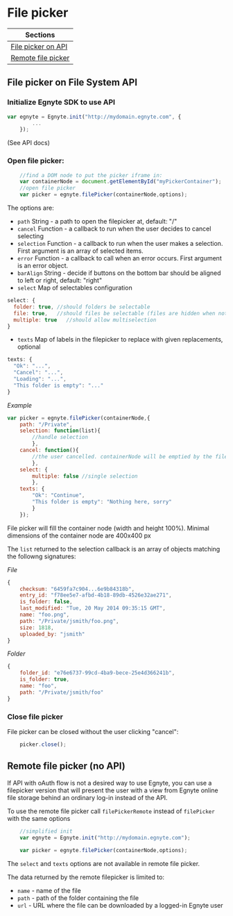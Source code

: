 # File picker

|Sections|
| --- |
|[File picker on API](#file-picker-on-file-system-api)|
|[Remote file picker](#remote-file-picker-no-api-)|

## File picker on File System API

### Initialize Egnyte SDK to use API
```javascript
var egnyte = Egnyte.init("http://mydomain.egnyte.com", {
        ...
    });
```
(See API docs)

### Open file picker:
```javascript
    //find a DOM node to put the picker iframe in:
    var containerNode = document.getElementById("myPickerContainer");
    //open file picker
    var picker = egnyte.filePicker(containerNode,options);
```
The options are:
 - `path` String - a path to open the filepicker at, default: "/"
 - `cancel` Function - a callback to run when the user decides to cancel selecting
 - `selection` Function - a callback to run when the user makes a selection. First argument is an array of selected items.
 - `error` Function - a callback to call when an error occurs. First argument is an error object.
 - `barAlign` String - decide if buttons on the bottom bar should be aligned to left or right, default: "right"
 - `select` Map of selectables configuration
 
```javascript
select: {
  folder: true, //should folders be selectable
  file: true,   //should files be selectable (files are hidden when not selectable)
  multiple: true   //should allow multiselection
}
```
 - `texts` Map of labels in the filepicker to replace with given replacements, optional
 
```javascript
texts: {
  "Ok": "...",
  "Cancel": "...",
  "Loading": "...",
  "This folder is empty": "..."
}
```

_Example_

```javascript
var picker = egnyte.filePicker(containerNode,{
    path: "/Private",
    selection: function(list){
        //handle selection
        },
    cancel: function(){
        //the user cancelled. containerNode will be emptied by the filepicker itself.
        },
    select: {
        multiple: false //single selection
        },
    texts: {
        "Ok": "Continue",
        "This folder is empty": "Nothing here, sorry"
        }
    });
```

File picker will fill the container node (width and height 100%). Minimal dimensions of the container node are 400x400 px

The `list` returned to the selection callback is an array of objects matching the followng signatures:

_File_

```javascript
{
    checksum: "6459fa7c904...6e9b84318b",
    entry_id: "f78ee5e7-afbd-4b18-89db-4526e32ae271",
    is_folder: false,
    last_modified: "Tue, 20 May 2014 09:35:15 GMT",
    name: "foo.png",
    path: "/Private/jsmith/foo.png",
    size: 1818,
    uploaded_by: "jsmith"
}
```

_Folder_

```javascript
{
    folder_id: "e76e6737-99cd-4ba9-bece-25e4d366241b",
    is_folder: true,
    name: "foo",
    path: "/Private/jsmith/foo"
}
```

### Close file picker 

File picker can be closed without the user clicking "cancel":
```javascript
    picker.close();
```

## Remote file picker (no API)

If API with oAuth flow is not a desired way to use Egnyte, you can use a filepicker version that will present the user with a view from Egnyte online file storage behind an ordinary log-in instead of the API.

To use the remote file picker call `filePickerRemote` instead of `filePicker` with the same options
```javascript
    //simplified init
    var egnyte = Egnyte.init("http://mydomain.egnyte.com");
    
    var picker = egnyte.filePicker(containerNode,options);
```

The `select` and `texts` options are not available in remote file picker.

The data returned by the remote filepicker is limited to:
 - `name` - name of the file
 - `path` - path of the folder containing the file
 - `url` - URL where the file can be downloaded by a logged-in Egnyte user